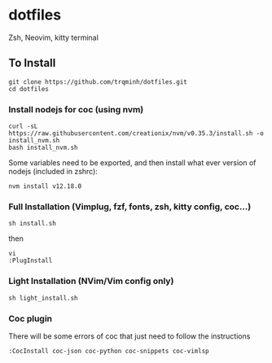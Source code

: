# dotfiles
Zsh, Neovim, kitty terminal
## To Install
```
git clone https://github.com/trqminh/dotfiles.git
cd dotfiles
```
### Install nodejs for coc (using nvm)
```
curl -sL https://raw.githubusercontent.com/creationix/nvm/v0.35.3/install.sh -o install_nvm.sh
bash install_nvm.sh
```
Some variables need to be exported, and then install what ever version of nodejs (included in zshrc):
```
nvm install v12.18.0
```
### Full Installation (Vimplug, fzf, fonts, zsh, kitty config, coc...)
```
sh install.sh
```
then
```
vi
:PlugInstall
```
### Light Installation (NVim/Vim config only)
```
sh light_install.sh
```
### Coc plugin
There will be some errors of coc that just need to follow the instructions
```
:CocInstall coc-json coc-python coc-snippets coc-vimlsp
```
